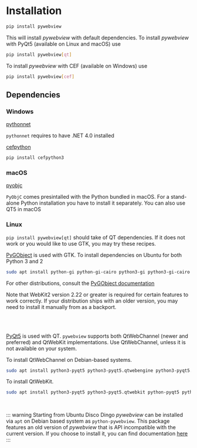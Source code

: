 # Installation

``` bash
pip install pywebview
```

This will install _pywebview_ with default dependencies. To install _pywebview_ with PyQt5 (available on Linux and macOS) use

``` bash
pip install pywebview[qt]
```

To install _pywebview_ with CEF (available on Windows) use

``` bash
pip install pywebview[cef]
```


## Dependencies

### Windows

[pythonnet](https://github.com/pythonnet/pythonnet)

`pythonnet` requires to have .NET 4.0 installed

[cefpython](https://github.com/cztomczak/cefpython/)

``` bash
pip install cefpython3
```

### macOS

[pyobjc](https://pythonhosted.org/pyobjc/)

`PyObjC` comes presintalled with the Python bundled in macOS. For a stand-alone Python installation you have to install it separately.
You can also use QT5 in macOS

### Linux


`pip install pywebview[qt]` should take of QT dependencies. If it does not work or you would like to use GTK, you may try these recipes.

[PyGObject](https://pygobject.readthedocs.io/en/latest/) is used with GTK. To install dependencies on Ubuntu for both Python 3 and 2

``` bash
sudo apt install python-gi python-gi-cairo python3-gi python3-gi-cairo gir1.2-gtk-3.0 gir1.2-webkit2-4.0
```

For other distributions, consult the [PyGObject documentation](https://pygobject.readthedocs.io/en/latest/getting_started.html)


Note that WebKit2 version 2.22 or greater is required for certain features to work correctly. If your distribution ships with an older version, you may need to install it manually from as a backport.

<br/><br/>

[PyQt5](http://pyqt.sourceforge.net/Docs/PyQt5/index.html) is used with QT. `pywebview` supports both QtWebChannel (newer and preferred) and QtWebKit implementations. Use QtWebChannel, unless it is not available on your system.

To install QtWebChannel on Debian-based systems.

``` bash
sudo apt install python3-pyqt5 python3-pyqt5.qtwebengine python3-pyqt5.qtwebchannel python-pyqt5 python-pyqt5.qtwebengine python-pyqt5.qtwebchannel libqt5webkit5-dev
```

To install QtWebKit.

``` bash
sudo apt install python3-pyqt5 python3-pyqt5.qtwebkit python-pyqt5 python-pyqt5.qtwebkit libqt5webkit5-dev
```

<br/>

::: warning
Starting from Ubuntu Disco Dingo _pywebview_ can be installed via `apt` on Debian based system as `python-pywebview`. This package features an old version of _pywebview_ that is API incompatible with the current version. If you choose to install it, you can find documentation [here](/2.4)
:::